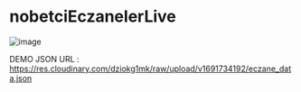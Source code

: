 # nobetciEczanelerLive

![image](https://github.com/codermert/nobetciEczanelerLive/assets/53333294/c4869f1d-f997-48f4-b434-9bc411c40304)

DEMO JSON URL : 
https://res.cloudinary.com/dziokg1mk/raw/upload/v1691734192/eczane_data.json
